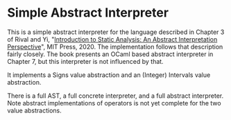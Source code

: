 # Simple Abstract Interpreter

This is a simple abstract interpreter for the language described in
Chapter 3 of Rival and Yi, "[Introduction to Static Analysis: An
Abstract Interpretation
Perspective](https://mitpress.mit.edu/books/introduction-static-analysis)",
MIT Press, 2020. The implementation follows that description fairly
closely. The book presents an OCaml based abstract interpreter in
Chapter 7, but this interpreter is not influenced by that.

It implements a Signs value abstraction and an (Integer) Intervals
value abstraction.

There is a full AST, a full concrete interpreter, and a full abstract
interpreter. Note abstract implementations of operators is not yet
complete for the two value abstractions.


